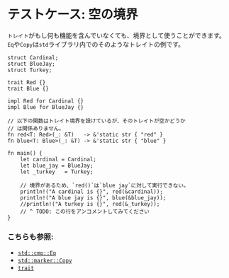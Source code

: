 # テストケース: 空の境界

`トレイト`がもし何も機能を含んでいなくても、境界として使うことができます。
`Eq`や`Copy`は`std`ライブラリ内でのそのようなトレイトの例です。

```rust,editable
struct Cardinal;
struct BlueJay;
struct Turkey;

trait Red {}
trait Blue {}

impl Red for Cardinal {}
impl Blue for BlueJay {}

// 以下の関数はトレイト境界を設けているが、そのトレイトが空かどうか
// は関係ありません。
fn red<T: Red>(_: &T)   -> &'static str { "red" }
fn blue<T: Blue>(_: &T) -> &'static str { "blue" }

fn main() {
    let cardinal = Cardinal;
    let blue_jay = BlueJay;
    let _turkey   = Turkey;

    // 境界があるため、`red()`は`blue jay`に対して実行できない。
    println!("A cardinal is {}", red(&cardinal));
    println!("A blue jay is {}", blue(&blue_jay));
    //println!("A turkey is {}", red(&_turkey));
    // ^ TODO: この行をアンコメントしてみてください
}
```

### こちらも参照:

- [`std::cmp::Eq`][eq]
- [`std::marker::Copy`][copy]
- [`trait`][traits]

[eq]: https://doc.rust-lang.org/std/cmp/trait.Eq.html
[copy]: https://doc.rust-lang.org/std/marker/trait.Copy.html
[traits]: ../../trait.md
